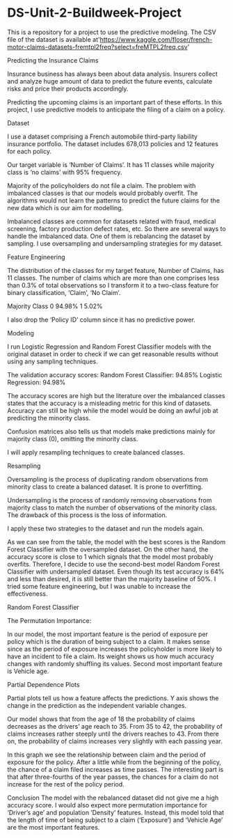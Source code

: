 # DS-Unit-2-Buildweek-Project
This is a repository for a project to use the predictive modeling.
The CSV file of the dataset is available at'https://www.kaggle.com/floser/french-motor-claims-datasets-fremtpl2freq?select=freMTPL2freq.csv'

Predicting the Insurance Claims

Insurance business has always been about data analysis. Insurers collect and analyze huge amount of data to predict the future events, calculate risks and price their products accordingly.  

Predicting the upcoming claims is an important part of these efforts. In this project, I use predictive models to anticipate the filing of a claim on a policy. 

Dataset

I use a dataset comprising a French automobile third-party liability insurance portfolio. The dataset includes 678,013 policies and 12 features for each policy.  	

Our target variable is ‘Number of Claims’. It has 11 classes while majority class is ‘no claims’ with 95% frequency.  

 

Majority of the policyholders do not file a claim. The problem with imbalanced classes is that our models would probably overfit. The algorithms would not learn the patterns to predict the future claims for the new data which is our aim for modelling. 
  
Imbalanced classes are common for datasets related with fraud, medical screening, factory production defect rates, etc. So there are several ways to handle the imbalanced data. One of them is rebalancing the dataset by sampling. I use oversampling and undersampling strategies for my dataset. 


Feature Engineering

The distribution of the classes for my target feature, Number of Claims, has 11 classes. The number of claims which are more than one comprises less than 0.3% of total observations so I transform it to a two-class feature for binary classification, ‘Claim’, ‘No Claim’. 

Majority Class 
0      94.98%
1       5.02% 

I also drop the ‘Policy ID’ column since it has no predictive power. 

Modeling

I run Logistic Regression and Random Forest Classifier models with the original dataset in order to check if we can get reasonable results without using any sampling techniques. 

The validation accuracy scores: 
Random Forest Classifier: 94.85%
Logistic Regression: 94.98%

The accuracy scores are high but the literature over the imbalanced classes states that the accuracy is a misleading metric for this kind of datasets. Accuracy can still be high while the model would be doing an awful job at predicting the minority class. 


  


Confusion matrices also tells us that models make predictions mainly for majority class (0), omitting the minority class.   

I will apply resampling techniques to create balanced classes. 

Resampling

 


Oversampling is the process of duplicating random observations from minority class to create a balanced dataset. It is prone to overfitting. 

Undersampling is the process of randomly removing observations from majority class to match the number of observations of the minority class. The drawback of this process is the loss of information. 

I apply these two strategies to the dataset and run the models again. 

 

As we can see from the table, the model with the best scores is the Random Forest Classifier with the oversampled dataset. On the other hand, the accuracy score is close to 1 which signals that the model most probably overfits. Therefore, I decide to use the second-best model Random Forest Classifier with undersampled dataset. Even though Its test accuracy is 64% and less than desired, it is still better than the majority baseline of 50%. I tried some feature engineering, but I was unable to increase the effectiveness. 


 










Random Forest Classifier 

The Permutation Importance: 

 

In our model, the most important feature is the period of exposure per policy  which is the duration of being subject to a claim. It makes sense since as the period of exposure increases the policyholder is more likely to have an incident to file a claim. Its weight shows us how much accuracy changes with randomly shuffling its values. Second most important feature is Vehicle age.


Partial Dependence Plots

Partial plots tell us how a feature affects the predictions. Y axis shows the change in the prediction as the independent variable changes. 






 


Our model shows that from the age of 18 the probability of claims decreases as the drivers’ age reach to 35. From 35 to 42, the probability of claims increases rather steeply until the drivers reaches to 43. From there on, the probability of claims increases very slightly with each passing year. 


 

In this graph we see the relationship between claim and the period of exposure for the policy.  After a little while from the beginning of the policy, the chance of a claim filed increases as time passes. The interesting part is that after three-fourths of the year passes, the chances for a claim do not increase for the rest of the policy period. 

Conclusion
The model with the rebalanced dataset did not give me a high accuracy score. I would also expect more permutation importance for ‘Driver’s age’ and population ‘Density’ features. Instead, this model told that the length of time of being subject to a claim (‘Exposure’) and ‘Vehicle Age’ are the most important features. 


 
